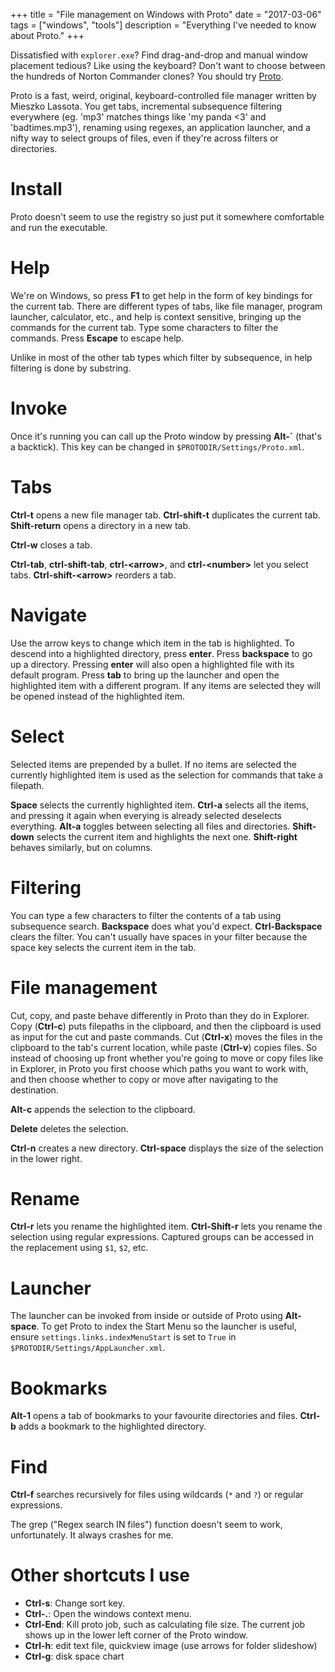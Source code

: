 +++
title = "File management on Windows with Proto"
date = "2017-03-06"
tags = ["windows", "tools"]
description = "Everything I've needed to know about Proto."
+++

Dissatisfied with `explorer.exe`? Find drag-and-drop and manual window placement tedious? Like using the keyboard? Don't want to choose between the hundreds of Norton Commander clones? You should try [Proto](http://miechu.pl/proto/).

Proto is a fast, weird, original, keyboard-controlled file manager written by Mieszko Lassota. You get tabs, incremental subsequence filtering everywhere (eg. 'mp3' matches things like 'my panda &lt;3' and 'badtimes.mp3'), renaming using regexes, an application launcher, and a nifty way to select groups of files, even if they're across filters or directories.

# Install

Proto doesn't seem to use the registry so just put it somewhere comfortable and run the executable.

# Help

We're on Windows, so press **F1** to get help in the form of key bindings for the current tab. There are different types of tabs, like file manager, program launcher, calculator, etc., and help is context sensitive, bringing up the commands for the current tab. Type some characters to filter the commands. Press **Escape** to escape help.

Unlike in most of the other tab types which filter by subsequence, in help filtering is done by substring.

# Invoke

Once it's running you can call up the Proto window by pressing **Alt-\`** (that's a backtick). This key can be changed in `$PROTODIR/Settings/Proto.xml`.

# Tabs

**Ctrl-t** opens a new file manager tab. **Ctrl-shift-t** duplicates the current tab. **Shift-return** opens a directory in a new tab.

**Ctrl-w** closes a tab.

**Ctrl-tab**, **ctrl-shift-tab**, **ctrl-&lt;arrow&gt;**, and **ctrl-&lt;number&gt;** let you select tabs. **Ctrl-shift-&lt;arrow&gt;** reorders a tab.

# Navigate

Use the arrow keys to change which item in the tab is highlighted. To descend into a highlighted directory, press **enter**. Press **backspace** to go up a directory. Pressing **enter** will also open a highlighted file with its default program. Press **tab** to bring up the launcher and open the highlighted item with a different program. If any items are selected they will be opened instead of the highlighted item.

# Select

Selected items are prepended by a bullet. If no items are selected the currently highlighted item is used as the selection for commands that take a filepath.

**Space** selects the currently highlighted item. **Ctrl-a** selects all the items, and pressing it again when everying is already selected deselects everything.  **Alt-a** toggles between selecting all files and directories. **Shift-down** selects the current item and highlights the next one. **Shift-right** behaves similarly, but on columns.

# Filtering

You can type a few characters to filter the contents of a tab using subsequence search. **Backspace** does what you'd expect. **Ctrl-Backspace** clears the filter. You can't usually have spaces in your filter because the space key selects the current item in the tab.

# File management

Cut, copy, and paste behave differently in Proto than they do in Explorer. Copy (**Ctrl-c**) puts filepaths in the clipboard, and then the clipboard is used as input for the cut and paste commands. Cut (**Ctrl-x**) moves the files in the clipboard to the tab's current location, while paste (**Ctrl-v**) copies files. So instead of choosing up front whether you're going to move or copy files like in Explorer, in Proto you first choose which paths you want to work with, and then choose whether to copy or move after navigating to the destination.

**Alt-c** appends the selection to the clipboard.

**Delete** deletes the selection. 

**Ctrl-n** creates a new directory. **Ctrl-space** displays the size of the selection in the lower right.

# Rename

**Ctrl-r** lets you rename the highlighted item. **Ctrl-Shift-r** lets you rename the selection using regular expressions. Captured groups can be accessed in the replacement using `$1`, `$2`, etc.

# Launcher

The launcher can be invoked from inside or outside of Proto using **Alt-space**. To get Proto to index the Start Menu so the launcher is useful, ensure `settings.links.indexMenuStart` is set to `True` in `$PROTODIR/Settings/AppLauncher.xml`. 

# Bookmarks

**Alt-1** opens a tab of bookmarks to your favourite directories and files. **Ctrl-b** adds a bookmark to the highlighted directory.

# Find

**Ctrl-f** searches recursively for files using wildcards (`*` and `?`) or regular expressions.

The grep ("Regex search IN files") function doesn't seem to work, unfortunately. It always crashes for me.

# Other shortcuts I use

* **Ctrl-s**: Change sort key.
* **Ctrl-.**: Open the windows context menu.
* **Ctrl-End**: Kill proto job, such as calculating file size. The current job shows up in the lower left corner of the Proto window.
* **Ctrl-h**: edit text file, quickview image (use arrows for folder slideshow)
* **Ctrl-g**: disk space chart
